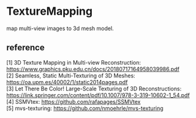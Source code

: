 # TextureMapping
map multi-view images to 3d mesh model.  

## reference
[1] 3D Texture Mapping in Multi-view Reconstruction: <https://www.graphics.pku.edu.cn/docs/20180717164958039986.pdf>  
[2] Seamless, Static Multi-Texturing of 3D Meshes: <https://oa.upm.es/40002/1/static2014pages.pdf>  
[3] Let There Be Color! Large-Scale Texturing of 3D Reconstructions: <https://link.springer.com/content/pdf/10.1007/978-3-319-10602-1_54.pdf>  
[4] SSMVtex: <https://github.com/rafapages/SSMVtex>  
[5] mvs-texturing: <https://github.com/nmoehrle/mvs-texturing>  
